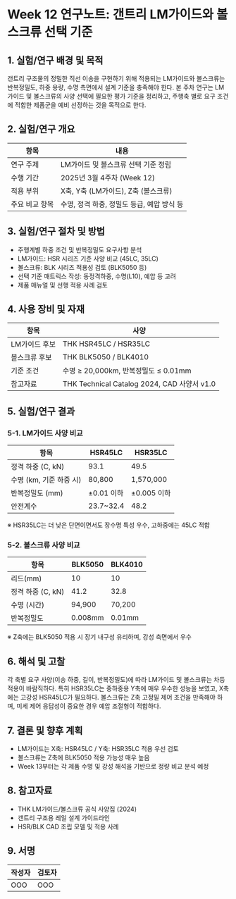 # Week 12 연구노트: 갠트리 LM가이드와 볼스크류 선택 기준

## 1. 실험/연구 배경 및 목적
갠트리 구조물의 정밀한 직선 이송을 구현하기 위해 적용되는 LM가이드와 볼스크류는 반복정밀도, 하중 용량, 수명 측면에서 설계 기준을 충족해야 한다. 본 주차 연구는 LM가이드 및 볼스크류의 사양 선택에 필요한 평가 기준을 정리하고, 주행축 별로 요구 조건에 적합한 제품군을 예비 선정하는 것을 목적으로 한다.

## 2. 실험/연구 개요
| 항목 | 내용 |
|------|------|
| 연구 주제 | LM가이드 및 볼스크류 선택 기준 정립 |
| 수행 기간 | 2025년 3월 4주차 (Week 12) |
| 적용 부위 | X축, Y축 (LM가이드), Z축 (볼스크류) |
| 주요 비교 항목 | 수명, 정격 하중, 정밀도 등급, 예압 방식 등

## 3. 실험/연구 절차 및 방법
- 주행계별 하중 조건 및 반복정밀도 요구사항 분석
- LM가이드: HSR 시리즈 기준 사양 비교 (45LC, 35LC)
- 볼스크류: BLK 시리즈 적용성 검토 (BLK5050 등)
- 선택 기준 매트릭스 작성: 동정격하중, 수명(L10), 예압 등 고려
- 제품 매뉴얼 및 선행 적용 사례 검토

## 4. 사용 장비 및 자재
| 항목 | 사양 |
|------|------|
| LM가이드 후보 | THK HSR45LC / HSR35LC |
| 볼스크류 후보 | THK BLK5050 / BLK4010 |
| 기준 조건 | 수명 ≥ 20,000km, 반복정밀도 ≤ 0.01mm |
| 참고자료 | THK Technical Catalog 2024, CAD 사양서 v1.0

## 5. 실험/연구 결과
### 5-1. LM가이드 사양 비교
| 항목 | HSR45LC | HSR35LC |
|------|----------|----------|
| 정격 하중 (C, kN) | 93.1 | 49.5 |
| 수명 (km, 기준 하중 시) | 80,800 | 1,570,000 |
| 반복정밀도 (mm) | ±0.01 이하 | ±0.005 이하 |
| 안전계수 | 23.7~32.4 | 48.2 |

※ HSR35LC는 더 낮은 단면이면서도 장수명 특성 우수, 고하중에는 45LC 적합

### 5-2. 볼스크류 사양 비교
| 항목 | BLK5050 | BLK4010 |
|------|----------|----------|
| 리드(mm) | 10 | 10 |
| 정격 하중 (C, kN) | 41.2 | 32.8 |
| 수명 (시간) | 94,900 | 70,200 |
| 반복정밀도 | 0.008mm | 0.01mm |

※ Z축에는 BLK5050 적용 시 장기 내구성 유리하며, 강성 측면에서 우수

## 6. 해석 및 고찰
각 축별 요구 사양(이송 하중, 길이, 반복정밀도)에 따라 LM가이드 및 볼스크류는 차등 적용이 바람직하다. 특히 HSR35LC는 중하중용 Y축에 매우 우수한 성능을 보였고, X축에는 고강성 HSR45LC가 필요하다. 볼스크류는 Z축 고정밀 제어 조건을 만족해야 하며, 미세 제어 응답성이 중요한 경우 예압 조절형이 적합하다.

## 7. 결론 및 향후 계획
- LM가이드는 X축: HSR45LC / Y축: HSR35LC 적용 우선 검토
- 볼스크류는 Z축에 BLK5050 적용 가능성 매우 높음
- Week 13부터는 각 제품 수명 및 강성 해석을 기반으로 정량 비교 분석 예정

## 8. 참고자료
- THK LM가이드/볼스크류 공식 사양집 (2024)
- 갠트리 구조용 레일 설계 가이드라인
- HSR/BLK CAD 조립 모델 및 적용 사례

## 9. 서명
| 작성자 | 검토자 |
|--------|--------|
| OOO   | OOO   |

